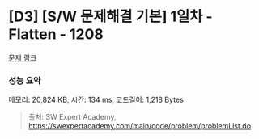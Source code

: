 # [D3] [S/W 문제해결 기본] 1일차 - Flatten - 1208 

[문제 링크](https://swexpertacademy.com/main/code/problem/problemDetail.do?contestProbId=AV139KOaABgCFAYh) 

### 성능 요약

메모리: 20,824 KB, 시간: 134 ms, 코드길이: 1,218 Bytes



> 출처: SW Expert Academy, https://swexpertacademy.com/main/code/problem/problemList.do